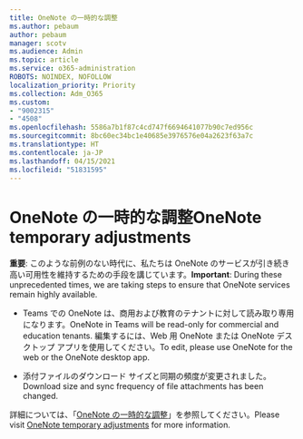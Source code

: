 ```yaml
---
title: OneNote の一時的な調整
ms.author: pebaum
author: pebaum
manager: scotv
ms.audience: Admin
ms.topic: article
ms.service: o365-administration
ROBOTS: NOINDEX, NOFOLLOW
localization_priority: Priority
ms.collection: Adm_O365
ms.custom:
- "9002315"
- "4508"
ms.openlocfilehash: 5586a7b1f87c4cd747f6694641077b90c7ed956c
ms.sourcegitcommit: 8bc60ec34bc1e40685e3976576e04a2623f63a7c
ms.translationtype: HT
ms.contentlocale: ja-JP
ms.lasthandoff: 04/15/2021
ms.locfileid: "51831595"
---
```

# <a name="onenote-temporary-adjustments"></a><span data-ttu-id="a1fbb-102">OneNote の一時的な調整</span><span class="sxs-lookup"><span data-stu-id="a1fbb-102">OneNote temporary adjustments</span></span>

<span data-ttu-id="a1fbb-103">**重要**: このような前例のない時代に、私たちは OneNote のサービスが引き続き高い可用性を維持するための手段を講じています。</span><span class="sxs-lookup"><span data-stu-id="a1fbb-103">**Important**: During these unprecedented times, we are taking steps to ensure that OneNote services remain highly available.</span></span>

- <span data-ttu-id="a1fbb-104">Teams での OneNote は、商用および教育のテナントに対して読み取り専用になります。</span><span class="sxs-lookup"><span data-stu-id="a1fbb-104">OneNote in Teams will be read-only for commercial and education tenants.</span></span> <span data-ttu-id="a1fbb-105">編集するには、Web 用 OneNote または OneNote デスクトップ アプリを使用してください。</span><span class="sxs-lookup"><span data-stu-id="a1fbb-105">To edit, please use OneNote for the web or the OneNote desktop app.</span></span>

- <span data-ttu-id="a1fbb-106">添付ファイルのダウンロード サイズと同期の頻度が変更されました。</span><span class="sxs-lookup"><span data-stu-id="a1fbb-106">Download size and sync frequency of file attachments has been changed.</span></span>

<span data-ttu-id="a1fbb-107">詳細については、「[OneNote の一時的な調整](https://techcommunity.microsoft.com/t5/onenote-service-updates/awareness-of-temporary-adjustments-in-microsoft-onenote/m-p/1248100)」を参照してください。</span><span class="sxs-lookup"><span data-stu-id="a1fbb-107">Please visit [OneNote temporary adjustments](https://techcommunity.microsoft.com/t5/onenote-service-updates/awareness-of-temporary-adjustments-in-microsoft-onenote/m-p/1248100) for more information.</span></span>
